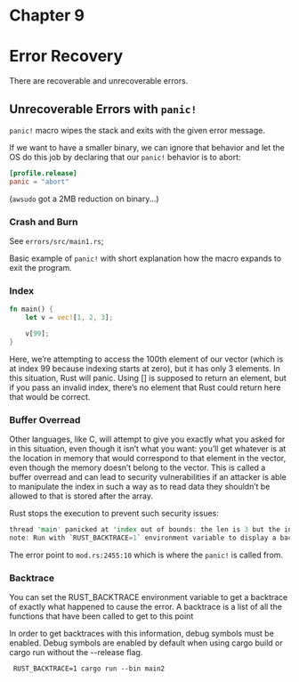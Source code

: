 # Chapter 9

# Error Recovery

There are recoverable and unrecoverable errors.

## Unrecoverable Errors with `panic!`

`panic!` macro wipes the stack and exits with the given error message.

If we want to have a smaller binary, we can ignore that behavior and let the OS do this job by declaring that our `panic!` behavior is to abort:

```toml
[profile.release]
panic = "abort"
```

(`awsudo` got a 2MB reduction on binary...)

### Crash and Burn

See `errors/src/main1.rs`;

Basic example of `panic!` with short explanation how the macro expands to exit the program.

### Index


```rust
fn main() {
    let v = vec![1, 2, 3];

    v[99];
}
```

Here, we’re attempting to access the 100th element of our vector (which is at index 99 because indexing starts at zero), but it has only 3 elements. In this situation, Rust will panic. Using [] is supposed to return an element, but if you pass an invalid index, there’s no element that Rust could return here that would be correct.

### Buffer Overread

Other languages, like C, will attempt to give you exactly what you asked for in this situation, even though it isn’t what you want: you’ll get whatever is at the location in memory that would correspond to that element in the vector, even though the memory doesn’t belong to the vector. This is called a buffer overread and can lead to security vulnerabilities if an attacker is able to manipulate the index in such a way as to read data they shouldn’t be allowed to that is stored after the array.

Rust stops the execution to prevent such security issues:

```rust
thread 'main' panicked at 'index out of bounds: the len is 3 but the index is 99', /rustc/2aa4c46cfdd726e97360c2734835aa3515e8c858/src/libcore/slice/mod.rs:2455:10
note: Run with `RUST_BACKTRACE=1` environment variable to display a backtrace.
```

The error point to `mod.rs:2455:10` which is where the `panic!` is called from.

### Backtrace

You can set the RUST_BACKTRACE environment variable to get a backtrace of exactly what happened to cause the error. A backtrace is a list of all the functions that have been called to get to this point

 In order to get backtraces with this information, debug symbols must be enabled. Debug symbols are enabled by default when using cargo build or cargo run without the --release flag.

```
 RUST_BACKTRACE=1 cargo run --bin main2
```
